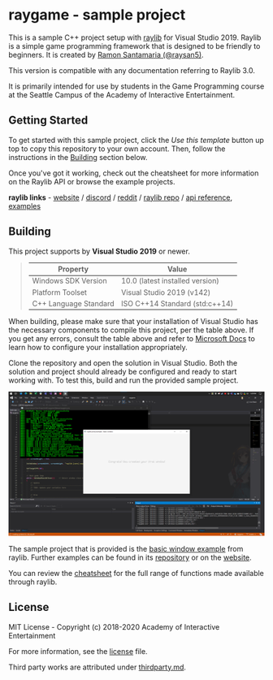 # raygame - sample project

This is a sample C++ project setup with [raylib][raylib] for Visual
Studio 2019. Raylib is a simple game programming framework that is designed to
be friendly to beginners. It is created by [Ramon Santamaria
(@raysan5)][raysan].

This version is compatible with any documentation referring to Raylib 3.0.

It is primarily intended for use by students in the Game Programming course at
the Seattle Campus of the Academy of Interactive Entertainment.

[raylib]:https://github.com/raysan5/raylib
[raysan]:https://github.com/raysan5

## Getting Started

To get started with this sample project, click the _Use this template_ button
up top to copy this repository to your own account. Then, follow the
instructions in the [Building](#building) section below.

Once you've got it working, check out the cheatsheet for more information on
the Raylib API or browse the example projects.

**raylib links** - [website][rl-website] / [discord][rl-discord] / [reddit][rl-reddit] / [raylib repo][rl-repo] / [api reference][rl-cheatsheet], [examples][rl-examples]

[rl-website]:https://www.raylib.com/
[rl-discord]:https://discord.gg/VkzNHUE
[rl-reddit]:https://www.reddit.com/r/raylib/
[rl-repo]:https://github.com/raysan5/raylib/tree/3.0.0
[rl-cheatsheet]:https://www.raylib.com/cheatsheet/cheatsheet.html
[rl-examples]:https://www.raylib.com/examples.html
[rl-examples-repo]:https://github.com/raysan5/raylib/tree/3.0.0/examples
[rl-cs-bindings]:https://github.com/ChrisDill/Raylib-cs
[rl-cs-bindings-ref]:https://github.com/ChrisDill/Raylib-cs/blob/master/Raylib-cs/Raylib.cs
[rl-cs-examples]:https://github.com/ChrisDill/Raylib-cs-Examples

## Building

This project supports by **Visual Studio 2019** or newer.

> **Property**          | **Value**
> ----------------------|--------------------------------
> Windows SDK Version   | 10.0 (latest installed version)
> Platform Toolset      | Visual Studio 2019 (v142)
> C++ Language Standard | ISO C++14 Standard (std:c++14)

When building, please make sure that your installation of Visual Studio has
the necessary components to compile this project, per the table above. If
you get any errors, consult the table above and refer to [Microsoft Docs][msft-modify]
to learn how to configure your installation appropriately.

[msft-modify]:https://docs.microsoft.com/en-us/visualstudio/install/modify-visual-studio?view=vs-2019

Clone the repository and open the solution in Visual Studio. Both the solution
and project should already be configured and ready to start working with. To
test this, build and run the provided sample project.

![A screenshot of the included sample project](.github/raygame.png)

The sample project that is provided is the [basic window example][basicexample]
from raylib. Further examples can be found in its [repository][rl-examples-repo]
or on the [website][rl-examples].

You can review the [cheatsheet][rl-cheatsheet] for the full range of functions made
available through raylib.

[basicexample]:https://github.com/raysan5/raylib/tree/3.0.0/examples/core/core_basic_window.cpp
[rayexamplesite]:https://www.raylib.com/examples.html

## License

MIT License - Copyright (c) 2018-2020 Academy of Interactive Entertainment

For more information, see the [license][lic] file.

Third party works are attributed under [thirdparty.md][3p].

[lic]:license.md
[3p]:thirdparty.md
[raylib]:https://github.com/raysan5/raylib